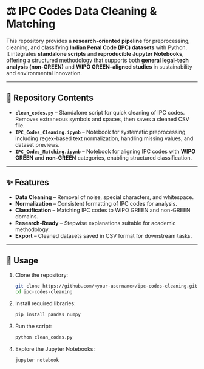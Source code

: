 # ⚖️ IPC Codes Data Cleaning & Matching

This repository provides a **research-oriented pipeline** for preprocessing, cleaning, and classifying **Indian Penal Code (IPC) datasets** with Python.  
It integrates **standalone scripts** and **reproducible Jupyter Notebooks**, offering a structured methodology that supports both **general legal-tech analysis (non-GREEN)** and **WIPO GREEN–aligned studies** in sustainability and environmental innovation.

---

## 📂 Repository Contents
- **`clean_codes.py`** – Standalone script for quick cleaning of IPC codes. Removes extraneous symbols and spaces, then saves a cleaned CSV file.  
- **`IPC_Codes_Cleaning.ipynb`** – Notebook for systematic preprocessing, including regex-based text normalization, handling missing values, and dataset previews.  
- **`IPC_Codes_Matching.ipynb`** – Notebook for aligning IPC codes with **WIPO GREEN** and **non-GREEN** categories, enabling structured classification.

---

## ✨ Features
- **Data Cleaning** – Removal of noise, special characters, and whitespace.  
- **Normalization** – Consistent formatting of IPC codes for analysis.  
- **Classification** – Matching IPC codes to WIPO GREEN and non-GREEN domains.  
- **Research-Ready** – Stepwise explanations suitable for academic methodology.  
- **Export** – Cleaned datasets saved in CSV format for downstream tasks.  

---

## 🚀 Usage
1. Clone the repository:
   ```bash
   git clone https://github.com/<your-username>/ipc-codes-cleaning.git
   cd ipc-codes-cleaning
   
2. Install required libraries:
   ```bash
   pip install pandas numpy

3. Run the script:
   ```bash
   python clean_codes.py

4. Explore the Jupyter Notebooks:
   ```bash
   jupyter notebook
   

